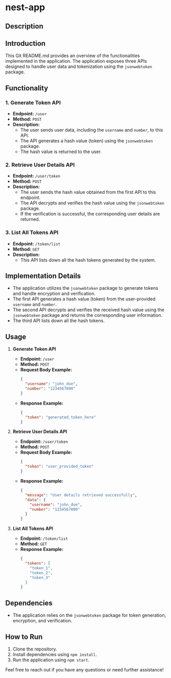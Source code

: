 # nest-app

## Description

## Introduction
This Git README.md provides an overview of the functionalities implemented in the application. The application exposes three APIs designed to handle user data and tokenization using the `jsonwebtoken` package.

## Functionality

### 1. **Generate Token API**
   - **Endpoint:** `/user`
   - **Method:** `POST`
   - **Description:** 
     - The user sends user data, including the `username` and `number`, to this API.
     - The API generates a hash value (token) using the `jsonwebtoken` package.
     - The hash value is returned to the user.

### 2. **Retrieve User Details API**
   - **Endpoint:** `/user/token`
   - **Method:** `POST`
   - **Description:** 
     - The user sends the hash value obtained from the first API to this endpoint.
     - The API decrypts and verifies the hash value using the `jsonwebtoken` package.
     - If the verification is successful, the corresponding user details are returned.

### 3. **List All Tokens API**
   - **Endpoint:** `/token/list`
   - **Method:** `GET`
   - **Description:** 
     - This API lists down all the hash tokens generated by the system.

## Implementation Details

- The application utilizes the `jsonwebtoken` package to generate tokens and handle encryption and verification.
- The first API generates a hash value (token) from the user-provided `username` and `number`.
- The second API decrypts and verifies the received hash value using the `jsonwebtoken` package and returns the corresponding user information.
- The third API lists down all the hash tokens.

## Usage

1. **Generate Token API**
   - **Endpoint:** `/user`
   - **Method:** `POST`
   - **Request Body Example:**
     ```json
     {
       "username": "john_doe",
       "number": "1234567890"
     }
     ```
   - **Response Example:**
     ```json
     {
       "token": "generated_token_here"
     }
     ```

2. **Retrieve User Details API**
   - **Endpoint:** `/user/token`
   - **Method:** `POST`
   - **Request Body Example:**
     ```json
     {
       "token": "user_provided_token"
     }
     ```
   - **Response Example:**
     ```json
     {
       "message": "User details retrieved successfully",
       "data": {
         "username": "john_doe",
         "number": "1234567890"
       }
     }
     ```

3. **List All Tokens API**
   - **Endpoint:** `/token/list`
   - **Method:** `GET`
   - **Response Example:**
     ```json
     {
       "tokens": [
         "token_1",
         "token_2",
         "token_3"
       ]
     }
     ```

## Dependencies
- The application relies on the `jsonwebtoken` package for token generation, encryption, and verification.

## How to Run
1. Clone the repository.
2. Install dependencies using `npm install`.
3. Run the application using `npm start`.

Feel free to reach out if you have any questions or need further assistance!

